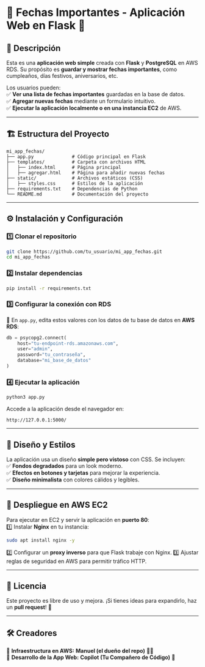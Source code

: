 # 🎉 Fechas Importantes - Aplicación Web en Flask 🚀

## 📌 Descripción
Esta es una **aplicación web simple** creada con **Flask** y **PostgreSQL** en AWS RDS. Su propósito es **guardar y mostrar fechas importantes**, como cumpleaños, días festivos, aniversarios, etc.  

Los usuarios pueden:  
✅ **Ver una lista de fechas importantes** guardadas en la base de datos.  
✅ **Agregar nuevas fechas** mediante un formulario intuitivo.  
✅ **Ejecutar la aplicación localmente o en una instancia EC2** de AWS.  

---

## 🏗️ Estructura del Proyecto
```
mi_app_fechas/
├── app.py              # Código principal en Flask
├── templates/          # Carpeta con archivos HTML
│   ├── index.html      # Página principal
│   ├── agregar.html    # Página para añadir nuevas fechas
├── static/             # Archivos estáticos (CSS)
│   ├── styles.css      # Estilos de la aplicación
├── requirements.txt    # Dependencias de Python
└── README.md           # Documentación del proyecto
```

---

## ⚙️ Instalación y Configuración

### 1️⃣ **Clonar el repositorio**
```bash
git clone https://github.com/tu_usuario/mi_app_fechas.git
cd mi_app_fechas
```

### 2️⃣ **Instalar dependencias**
```bash
pip install -r requirements.txt
```

### 3️⃣ **Configurar la conexión con RDS**  
📌 En `app.py`, edita estos valores con los datos de tu base de datos en **AWS RDS**:
```python
db = psycopg2.connect(
    host="tu-endpoint-rds.amazonaws.com",
    user="admin",
    password="tu_contraseña",
    database="mi_base_de_datos"
)
```

### 4️⃣ **Ejecutar la aplicación**
```bash
python3 app.py
```
Accede a la aplicación desde el navegador en:
```
http://127.0.0.1:5000/
```

---

## 🎨 Diseño y Estilos
La aplicación usa un diseño **simple pero vistoso** con CSS. Se incluyen:  
✅ **Fondos degradados** para un look moderno.  
✅ **Efectos en botones y tarjetas** para mejorar la experiencia.  
✅ **Diseño minimalista** con colores cálidos y legibles.  

---

## 🚀 Despliegue en AWS EC2
Para ejecutar en EC2 y servir la aplicación en **puerto 80**:  
1️⃣ Instalar **Nginx** en tu instancia:
   ```bash
   sudo apt install nginx -y
   ```
2️⃣ Configurar un **proxy inverso** para que Flask trabaje con Nginx.
3️⃣ Ajustar reglas de seguridad en AWS para permitir tráfico HTTP.

---

## 📜 Licencia
Este proyecto es libre de uso y mejora. ¡Si tienes ideas para expandirlo, haz un **pull request**! 🚀  

---

## 🛠️ Creadores
🔹 **Infraestructura en AWS:** **Manuel (el dueño del repo)** 👨‍💻  
🔹 **Desarrollo de la App Web:** **Copilot (Tu Compañero de Código)** 🤖  
